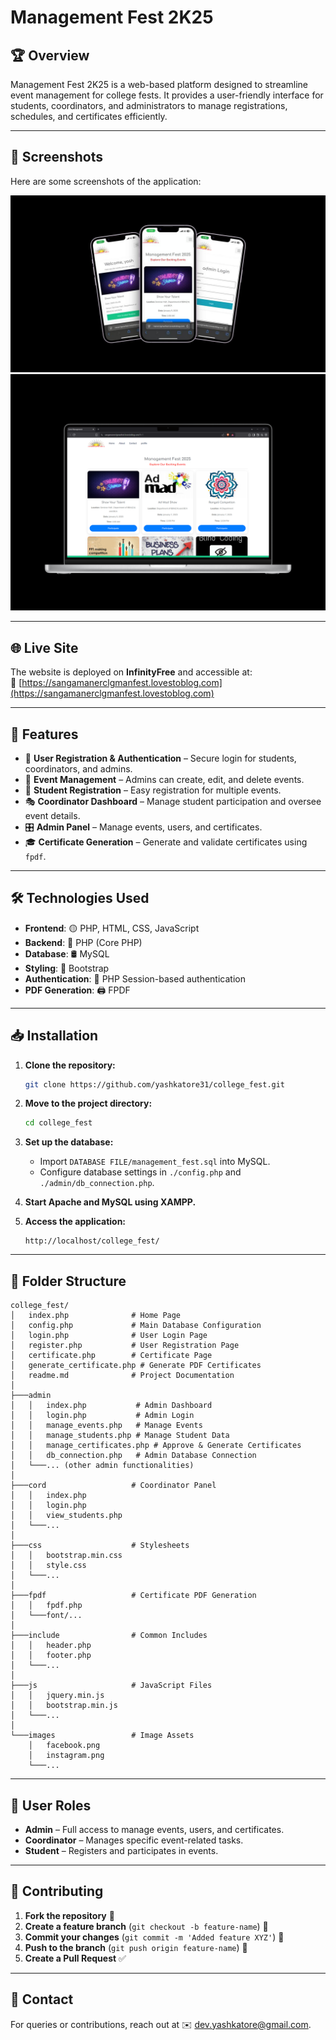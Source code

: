 # **Management Fest 2K25**

## 🏆 Overview
Management Fest 2K25 is a web-based platform designed to streamline event management for college fests. It provides a user-friendly interface for students, coordinators, and administrators to manage registrations, schedules, and certificates efficiently.

---

## 📸 Screenshots
Here are some screenshots of the application:

![Screenshot 1](screenshots/6305236192572063921.jpg)
![Screenshot 2](screenshots/770shots_so.png)


---

## 🌐 Live Site
The website is deployed on **InfinityFree** and accessible at:  
🔗 [https://sangamanerclgmanfest.lovestoblog.com](https://sangamanerclgmanfest.lovestoblog.com)

---
## 🚀 Features
- 🔑 **User Registration & Authentication** – Secure login for students, coordinators, and admins.
- 📅 **Event Management** – Admins can create, edit, and delete events.
- 📝 **Student Registration** – Easy registration for multiple events.
- 🎭 **Coordinator Dashboard** – Manage student participation and oversee event details.
- 🎛️ **Admin Panel** – Manage events, users, and certificates.
- 🎓 **Certificate Generation** – Generate and validate certificates using `fpdf`.

---

## 🛠️ Technologies Used
- **Frontend**: 🟡 PHP, HTML, CSS, JavaScript
- **Backend**: 🐘 PHP (Core PHP)
- **Database**: 🛢️ MySQL
- **Styling**: 🎨 Bootstrap
- **Authentication**: 🔐 PHP Session-based authentication
- **PDF Generation**: 🖨️ FPDF

---

## 📥 Installation
1. **Clone the repository:**
   ```sh
   git clone https://github.com/yashkatore31/college_fest.git
   ```
2. **Move to the project directory:**
   ```sh
   cd college_fest
   ```
3. **Set up the database:**
   - Import `DATABASE FILE/management_fest.sql` into MySQL.
   - Configure database settings in `./config.php` and `./admin/db_connection.php`.

4. **Start Apache and MySQL using XAMPP.**
5. **Access the application:**
   ```
   http://localhost/college_fest/
   ```

---

## 📂 Folder Structure
```
college_fest/
│   index.php              # Home Page
│   config.php             # Main Database Configuration
│   login.php              # User Login Page
│   register.php           # User Registration Page
│   certificate.php        # Certificate Page
│   generate_certificate.php # Generate PDF Certificates
│   readme.md              # Project Documentation
│
├───admin
│   │   index.php           # Admin Dashboard
│   │   login.php           # Admin Login
│   │   manage_events.php   # Manage Events
│   │   manage_students.php # Manage Student Data
│   │   manage_certificates.php # Approve & Generate Certificates
│   │   db_connection.php   # Admin Database Connection
│   └───... (other admin functionalities)
│
├───cord                   # Coordinator Panel
│   │   index.php
│   │   login.php
│   │   view_students.php
│   └───...
│
├───css                    # Stylesheets
│   │   bootstrap.min.css
│   │   style.css
│   └───...
│
├───fpdf                   # Certificate PDF Generation
│   │   fpdf.php
│   └───font/...
│
├───include                # Common Includes
│   │   header.php
│   │   footer.php
│   └───...
│
├───js                     # JavaScript Files
│   │   jquery.min.js
│   │   bootstrap.min.js
│   └───...
│
└───images                 # Image Assets
    │   facebook.png
    │   instagram.png
    └───...
```

---

## 🔑 User Roles
- **Admin** – Full access to manage events, users, and certificates.
- **Coordinator** – Manages specific event-related tasks.
- **Student** – Registers and participates in events.

---

## 🤝 Contributing
1. **Fork the repository** 📌
2. **Create a feature branch** (`git checkout -b feature-name`) 🚀
3. **Commit your changes** (`git commit -m 'Added feature XYZ'`) 📝
4. **Push to the branch** (`git push origin feature-name`) 🔄
5. **Create a Pull Request** ✅

---

## 📧 Contact
For queries or contributions, reach out at ✉️ [dev.yashkatore@gmail.com](mailto:dev.yashkatore@gmail.com).


